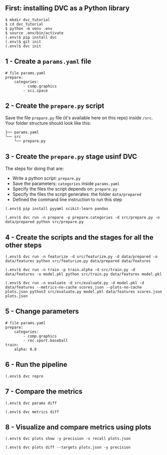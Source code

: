 ## First: installing DVC as a Python library

```
$ mkdir dvc_tutorial
$ cd dvc_tutorial
$ python -m venv .env
$ source .env/bin/activate
(.env)$ pip install dvc
(.env)$ git init
(.env)$ dvc init
```

## 1 - Create a `params.yaml` file

```
# file params.yaml
prepare:
    categories:
        - comp.graphics
        - sci.space
```

## 2 - Create the `prepare.py` script

Save the file `prepare.py` file (it's available here on this repo) inside `/src`. Your folder structure should look like this:

```
├── params.yaml
└── src
    └── prepare.py
```

## 3 - Create the `prepare.py` stage usinf DVC

The steps for doing that are:

* Write a python script: `prepare.py`
* Save the parameters: `categories` inside `params.yaml`
* Specify the files the script depends on: `prepare.py`
* Specify the files the script generates: the folder `data/prepared`
* Defined the command line instruction to run this step

```
(.env)$ pip install pyyaml scikit-learn pandas

(.env)$ dvc run -n prepare -p prepare.categories -d src/prepare.py -o data/prepared python src/prepare.py
```

## 4 - Create the scripts and the stages for all the other steps

```
(.env)$ dvc run -n featurize -d src/featurize.py -d data/prepared -o data/features python src/featurize.py data/prepared data/features

(.env)$ dvc run -n train -p train.alpha -d src/train.py -d data/features -o model.pkl python src/train.py data/features model.pkl

(.env)$ dvc run -n evaluate -d src/evaluate.py -d model.pkl -d data/features --metrics-no-cache scores.json --plots-no-cache plots.json python3 src/evaluate.py model.pkl data/features scores.json plots.json
```

## 5 - Change parameters

```
# file params.yaml
prepare:
    categories:
        - comp.graphics
        - rec.sport.baseball
train:
    alpha: 0.8
```

## 6 - Run the pipeline

```
(.env)$ dvc repro
```

## 7 - Compare the metrics

```
(.env)$ dvc params diff

(.env)$ dvc metrics diff
```

## 8 - Visualize and compare metrics using plots

```
(.env)$ dvc plots show -y precision -x recall plots.json

(.env)$ dvc plots diff --targets plots.json -y precision
```
